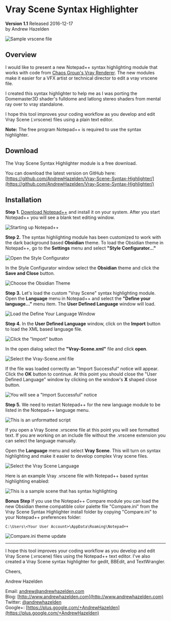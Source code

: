 # Vray Scene Syntax Highlighter #
**Version 1.1** Released 2016-12-17  
by Andrew Hazelden

![Sample vrscene file](screenshots/vray-syntax-highlighter.png)

## Overview ##
I would like to present a new Notepad++ syntax highlighting module that works with code from [Chaos Group's Vray Renderer](http://www.chaosgroup.com). The new modules make it easier for a VFX artist or technical director to edit a vray vrscene file.

I created this syntax highlighter to help me as I was porting the Domemaster3D shader's fulldome and latlong stereo shaders from mental ray over to vray standalone.

I hope this tool improves your coding workflow as you develop and edit Vray Scene (.vrscene) files using a plain text editor.

**Note:** The free program Notepad++ is required to use the syntax highlighter.

## Download ##

The Vray Scene Syntax Highlighter module is a free download.

You can download the latest version on GitHub here:   
[https://github.com/AndrewHazelden/Vray-Scene-Syntax-Highlighter/](https://github.com/AndrewHazelden/Vray-Scene-Syntax-Highlighter/)

## Installation ##

**Step 1.**  [Download Notepad++](http://notepad-plus-plus.org/download/v6.4.5.html) and install it on your system. After you start Notepad++ you will see a blank text editing window.

![Starting up Notepad++](screenshots/1_notepad++_UI_start.png)

**Step 2.**  The syntax highlighting module has been customized to work with the dark background based **Obsidian** theme. To load the Obsidian theme in Notepad++, go to the **Settings** menu and select **"Style Configurator..."**

![Open the Style Configurator](screenshots/2_style_configurator.png)

In the Style Configurator window select the **Obsidian** theme and click the **Save and Close** button. 

![Choose the Obsidian Theme](screenshots/3_style_configurator_obsidian.png)

**Step 3.** Let's load the custom "Vray Scene" syntax highlighting module. Open the **Language** menu in Notepad++ and select the **"Define your language..."** menu item. The **User Defined Language** window will load.

![Load the Define Your Language Window](screenshots/4_define_your_language.png)


**Step 4.** In the **User Defined Language** window, click on the **Import** button to load the XML based language file.

![Click the "Import" button](screenshots/5_import_a_language.png)

In the open dialog select the **"Vray-Scene.xml"** file and click **open**.

![Select the Vray-Scene.xml file ](screenshots/6_select_the_language_file.png)

If the file was loaded correctly an "Import Successful" notice will appear.  Click the **OK** button to continue. At this point you should close the "User Defined Language" window by clicking on the window's **X** shaped close button.

![You will see a "Import Successful" notice](screenshots/7_import_success.png)

**Step 5.**  We need to restart Notepad++ for the new language module to be listed in the Notepad++ language menu.

![This is an unformatted script](screenshots/8_unstyled_text.png)

If you open a Vray Scene  .vrscene file at this point you will see formatted text. If you are working on an include file without the .vrscene extension you can select the language manually.

Open the **Language** menu and select **Vray Scene**. This will turn on syntax highlighting and make it easier to develop complex Vray scene files.
 
![Select the Vray Scene Language](screenshots/9_select_the_language.png)

Here is an example Vray .vrscene file with Notepad++ based syntax highlighting enabled:

![This is a sample scene that has syntax highlighting](screenshots/10_highlighted_vray.png)

**Bonus Step** If you use the Notepad++ Compare module you can load the new Obsidian theme compatible color palette file "Compare.ini" from the Vray Scene Syntax Highlighter install folder by copying "Compare.ini" to your Notepad++ preferences folder:

    C:\Users\<Your User Account>\AppData\Roaming\Notepad++

![Compare.ini theme update](screenshots/compare-color-update.png)

* * *

I hope this tool improves your coding workflow as you develop and edit Vray Scene (.vrscene) files using the Notepad++ text editor. I've also created a Vray Scene syntax highlighter for gedit, BBEdit, and TextWrangler.

Cheers,  

Andrew Hazelden

Email: [andrew@andrewhazelden.com](mailto:andrew@andrewhazelden.com)   
Blog: [http://www.andrewhazelden.com](http://www.andrewhazelden.com)  
Twitter: [@andrewhazelden](https://twitter.com/andrewhazelden)  
Google+: [https://plus.google.com/+AndrewHazelden](https://plus.google.com/+AndrewHazelden)



